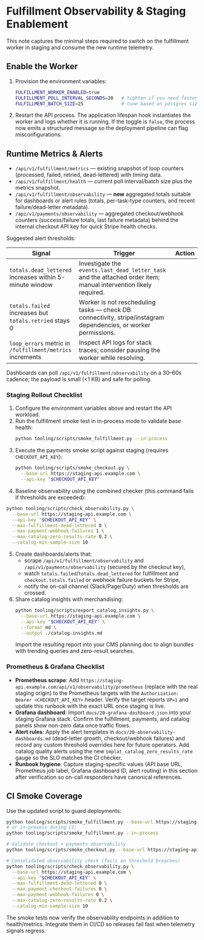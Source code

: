 # Fulfillment Observability & Staging Enablement

This note captures the minimal steps required to switch on the fulfillment worker in staging and consume the new runtime telemetry.

## Enable the Worker

1. Provision the environment variables:
   ```bash
   FULFILLMENT_WORKER_ENABLED=true
   FULFILLMENT_POLL_INTERVAL_SECONDS=30   # tighten if you need faster reaction times
   FULFILLMENT_BATCH_SIZE=25              # tune based on postgres sizing and worker throughput
   ```
2. Restart the API process. The application lifespan hook instantiates the worker and logs whether it is running. If the toggle is `false`, the process now emits a structured message so the deployment pipeline can flag misconfigurations.

## Runtime Metrics & Alerts

- `/api/v1/fulfillment/metrics` — existing snapshot of loop counters (processed, failed, retried, dead-lettered) with timing data.
- `/api/v1/fulfillment/health` — current poll interval/batch size plus the metrics snapshot.
- `/api/v1/fulfillment/observability` — **new** aggregated totals suitable for dashboards or alert rules (totals, per-task-type counters, and recent failure/dead-letter metadata).
- `/api/v1/payments/observability` — aggregated checkout/webhook counters (success/failure totals, last failure metadata) behind the internal checkout API key for quick Stripe health checks.

Suggested alert thresholds:

| Signal | Trigger | Action |
| ------ | ------- | ------ |
| `totals.dead_lettered` increases within 5-minute window | Investigate the `events.last_dead_letter_task` and the attached order item; manual intervention likely required. |
| `totals.failed` increases but `totals.retried` stays 0 | Worker is not rescheduling tasks — check DB connectivity, stripe/instagram dependencies, or worker permissions. |
| `loop_errors` metric in `/fulfillment/metrics` increments | Inspect API logs for stack traces; consider pausing the worker while resolving. |

Dashboards can poll `/api/v1/fulfillment/observability` on a 30–60s cadence; the payload is small (<1 KB) and safe for polling.

### Staging Rollout Checklist

1. Configure the environment variables above and restart the API workload.
2. Run the fulfillment smoke test in in-process mode to validate base health:
   ```bash
   python tooling/scripts/smoke_fulfillment.py --in-process
   ```
3. Execute the payments smoke script against staging (requires `CHECKOUT_API_KEY`):
   ```bash
   python tooling/scripts/smoke_checkout.py \
     --base-url https://staging-api.example.com \
     --api-key "$CHECKOUT_API_KEY"
   ```
4. Baseline observability using the combined checker (this command fails if thresholds are exceeded):
  ```bash
  python tooling/scripts/check_observability.py \
    --base-url https://staging-api.example.com \
    --api-key "$CHECKOUT_API_KEY" \
    --max-fulfillment-dead-lettered 0 \
    --max-payment-webhook-failures 1 \
    --max-catalog-zero-results-rate 0.2 \
    --catalog-min-sample-size 10
   ```
5. Create dashboards/alerts that:
   - scrape `/api/v1/fulfillment/observability` and `/api/v1/payments/observability` (secured by the checkout key),
   - watch `totals.failed`/`totals.dead_lettered` for fulfillment and `checkout.totals.failed` or webhook failure buckets for Stripe,
   - notify the on-call channel (Slack/PagerDuty) when thresholds are crossed.
6. Share catalog insights with merchandising:
   ```bash
   python tooling/scripts/export_catalog_insights.py \
     --base-url https://staging-api.example.com \
     --api-key "$CHECKOUT_API_KEY" \
     --format md \
     --output ./catalog-insights.md
   ```
   Import the resulting report into your CMS planning doc to align bundles with trending queries and zero-result searches.

### Prometheus & Grafana Checklist

- **Prometheus scrape**: Add `https://staging-api.example.com/api/v1/observability/prometheus` (replace with the real staging origin) to the Prometheus targets with the `Authorization: Bearer <CHECKOUT_API_KEY>` header. Verify the target reports `UP=1` and update this runbook with the exact URL once staging is live.
- **Grafana dashboard**: Import `docs/20-grafana-dashboard.json` into your staging Grafana stack. Confirm the fulfillment, payments, and catalog panels show non-zero data once traffic flows.
- **Alert rules**: Apply the alert templates in `docs/20-observability-dashboards.md` (dead-letter growth, checkout/webhook failures) and record any custom threshold overrides here for future operators. Add catalog quality alerts using the new `smplat_catalog_zero_results_rate` gauge so the SLO matches the CI checker.
- **Runbook hygiene**: Capture staging-specific values (API base URL, Prometheus job label, Grafana dashboard ID, alert routing) in this section after verification so on-call responders have canonical references.

## CI Smoke Coverage

Use the updated script to guard deployments:

```bash
python tooling/scripts/smoke_fulfillment.py --base-url https://staging-api.example.com
# or in-process during CI:
python tooling/scripts/smoke_fulfillment.py --in-process

# Validate checkout + payments observability
python tooling/scripts/smoke_checkout.py --base-url https://staging-api.example.com --api-key "$CHECKOUT_API_KEY"

# Consolidated observability check (fails on threshold breaches)
python tooling/scripts/check_observability.py \
  --base-url https://staging-api.example.com \
  --api-key "$CHECKOUT_API_KEY" \
  --max-fulfillment-dead-lettered 0 \
  --max-payment-checkout-failures 0 \
  --max-payment-webhook-failures 0 \
  --max-catalog-zero-results-rate 0.2 \
  --catalog-min-sample-size 10
```

The smoke tests now verify the observability endpoints in addition to health/metrics. Integrate them in CI/CD so releases fail fast when telemetry signals regress.
